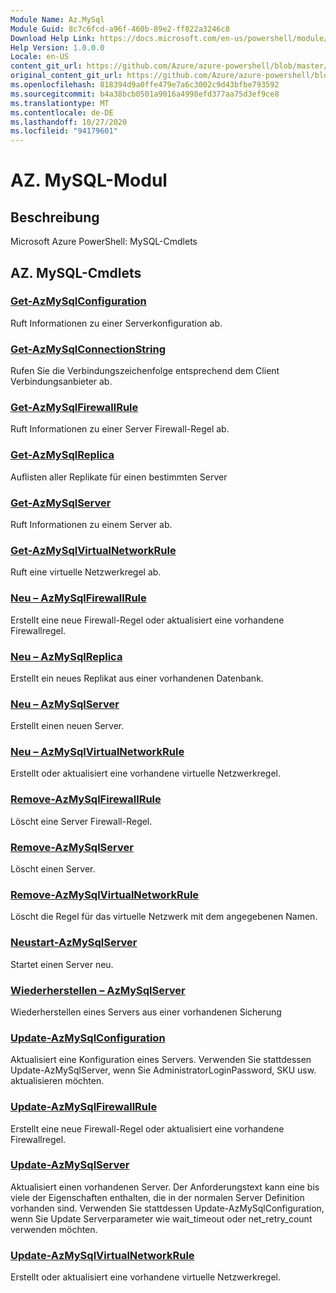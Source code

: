 ```yaml
---
Module Name: Az.MySql
Module Guid: 8c7c6fcd-a96f-460b-89e2-ff822a3246c8
Download Help Link: https://docs.microsoft.com/en-us/powershell/module/az.mysql
Help Version: 1.0.0.0
Locale: en-US
content_git_url: https://github.com/Azure/azure-powershell/blob/master/src/MySql/help/Az.MySql.md
original_content_git_url: https://github.com/Azure/azure-powershell/blob/master/src/MySql/help/Az.MySql.md
ms.openlocfilehash: 818394d9a0ffe479e7a6c3002c9d43bfbe793592
ms.sourcegitcommit: b4a38bcb0501a9016a4998efd377aa75d3ef9ce8
ms.translationtype: MT
ms.contentlocale: de-DE
ms.lasthandoff: 10/27/2020
ms.locfileid: "94179601"
---
```

# AZ. MySQL-Modul
## Beschreibung
Microsoft Azure PowerShell: MySQL-Cmdlets

## AZ. MySQL-Cmdlets
### [Get-AzMySqlConfiguration](Get-AzMySqlConfiguration.md)
Ruft Informationen zu einer Serverkonfiguration ab.

### [Get-AzMySqlConnectionString](Get-AzMySqlConnectionString.md)
Rufen Sie die Verbindungszeichenfolge entsprechend dem Client Verbindungsanbieter ab.

### [Get-AzMySqlFirewallRule](Get-AzMySqlFirewallRule.md)
Ruft Informationen zu einer Server Firewall-Regel ab.

### [Get-AzMySqlReplica](Get-AzMySqlReplica.md)
Auflisten aller Replikate für einen bestimmten Server

### [Get-AzMySqlServer](Get-AzMySqlServer.md)
Ruft Informationen zu einem Server ab.

### [Get-AzMySqlVirtualNetworkRule](Get-AzMySqlVirtualNetworkRule.md)
Ruft eine virtuelle Netzwerkregel ab.

### [Neu – AzMySqlFirewallRule](New-AzMySqlFirewallRule.md)
Erstellt eine neue Firewall-Regel oder aktualisiert eine vorhandene Firewallregel.

### [Neu – AzMySqlReplica](New-AzMySqlReplica.md)
Erstellt ein neues Replikat aus einer vorhandenen Datenbank.

### [Neu – AzMySqlServer](New-AzMySqlServer.md)
Erstellt einen neuen Server.

### [Neu – AzMySqlVirtualNetworkRule](New-AzMySqlVirtualNetworkRule.md)
Erstellt oder aktualisiert eine vorhandene virtuelle Netzwerkregel.

### [Remove-AzMySqlFirewallRule](Remove-AzMySqlFirewallRule.md)
Löscht eine Server Firewall-Regel.

### [Remove-AzMySqlServer](Remove-AzMySqlServer.md)
Löscht einen Server.

### [Remove-AzMySqlVirtualNetworkRule](Remove-AzMySqlVirtualNetworkRule.md)
Löscht die Regel für das virtuelle Netzwerk mit dem angegebenen Namen.

### [Neustart-AzMySqlServer](Restart-AzMySqlServer.md)
Startet einen Server neu.

### [Wiederherstellen – AzMySqlServer](Restore-AzMySqlServer.md)
Wiederherstellen eines Servers aus einer vorhandenen Sicherung

### [Update-AzMySqlConfiguration](Update-AzMySqlConfiguration.md)
Aktualisiert eine Konfiguration eines Servers.
Verwenden Sie stattdessen Update-AzMySqlServer, wenn Sie AdministratorLoginPassword, SKU usw. aktualisieren möchten.

### [Update-AzMySqlFirewallRule](Update-AzMySqlFirewallRule.md)
Erstellt eine neue Firewall-Regel oder aktualisiert eine vorhandene Firewallregel.

### [Update-AzMySqlServer](Update-AzMySqlServer.md)
Aktualisiert einen vorhandenen Server.
Der Anforderungstext kann eine bis viele der Eigenschaften enthalten, die in der normalen Server Definition vorhanden sind.
Verwenden Sie stattdessen Update-AzMySqlConfiguration, wenn Sie Update Serverparameter wie wait_timeout oder net_retry_count verwenden möchten.

### [Update-AzMySqlVirtualNetworkRule](Update-AzMySqlVirtualNetworkRule.md)
Erstellt oder aktualisiert eine vorhandene virtuelle Netzwerkregel.

